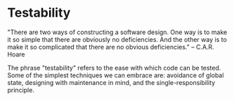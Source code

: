 # Testability

"There are two ways of constructing a software design. One way is to make it so simple that there are obviously no deficiencies. And the other way is to make it so complicated that there are no obvious deficiencies." – C.A.R. Hoare

The phrase "testability" refers to the ease with which code can be tested. Some of the simplest techniques we can embrace are: avoidance of global state, designing with maintenance in mind, and the single-responsibility principle.

